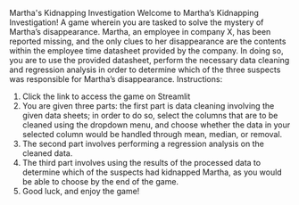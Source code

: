 Martha's Kidnapping Investigation 
Welcome to Martha’s Kidnapping Investigation! A game wherein you are tasked to solve the mystery of Martha’s disappearance. Martha, an employee in company X, has been reported missing, and the only clues to her disappearance are the contents within the employee time datasheet provided by the company. In doing so, you are to use the provided datasheet, perform the necessary data cleaning and regression analysis in order to determine which of the three suspects was responsible for Martha’s disappearance.
Instructions:
1. Click the link to access the game on Streamlit
2. You are given three parts: the first part is data cleaning involving the given data sheets; in order to do so, select the columns that are to be cleaned using the dropdown menu, and choose whether the data in your selected column would be handled through mean, median, or removal.
3. The second part involves performing a regression analysis on the cleaned data. 
4. The third part involves using the results of the processed data to determine which of the suspects had kidnapped Martha, as you would be able to choose by the end of the game.
5. Good luck, and enjoy the game!
